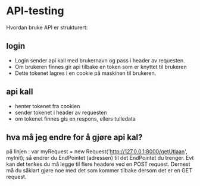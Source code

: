 # API-testing
Hvordan bruke API er strukturert:

## login
- Login sender api kall med brukernavn og pass i header av requesten.
- Om brukeren finnes gir api tilbake en token som er knyttet til brukeren
- Dette tokenet lagres i en cookie på maskinen til brukeren. 

## api kall
- henter tokenet fra cookien
- sender tokenet i header av requesten 
- om tokenet finnes gis en respons, ellers tulledata




## hva må jeg endre for å gjøre api kal? 
på linjen : var myRequest = new Request('http://127.0.0.1:8000/getUtlaan', myInit); 
så endrer du EndPointet (adressen) til det EndPointet du trenger. Evt kan det tenkes du må legge til flere headere ved en POST request. 
Dernest må du såklart gjøre noe med det som kommer tilbake dersom det er en GET request. 
